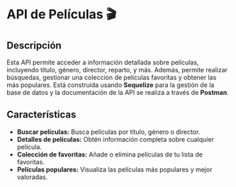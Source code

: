 # API de Películas 🎬

## Descripción
Esta API permite acceder a información detallada sobre películas, incluyendo título, género, director, reparto, y más. Además, permite realizar búsquedas, gestionar una colección de películas favoritas y obtener las más populares. Está construida usando **Sequelize** 
para la gestión de la base de datos y la documentación de la API se realiza a través de **Postman**.

## Características
- **Buscar películas:** Busca películas por título, género o director.
- **Detalles de películas:** Obtén información completa sobre cualquier película.
- **Colección de favoritas:** Añade o elimina películas de tu lista de favoritas.
- **Películas populares:** Visualiza las películas más populares y mejor valoradas.
